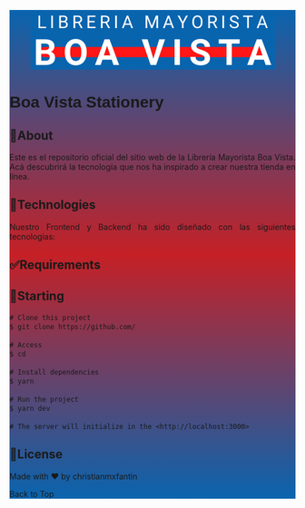 <div style="background: linear-gradient(to bottom, hsl(207,90%,36%),hsl(358,72%,45%),hsl(207,90%,36%))">
<p align="center">
  <img src="logo.png">
</p>

<h1 style="font-family: 'Material Icons', sans-serif; 'text-align: center;">Boa Vista Stationery</h1>

<h2>🎯About</h2>
<p style="text-align: justify;">Este es el repositorio oficial del sitio web de la Librería Mayorista Boa Vista. Acá descubrirá la tecnología que nos ha inspirado a crear nuestra tienda en línea.</p>

<h2 >🚀Technologies</h2>
<p style="text-align: justify;">Nuestro Frontend y Backend ha sido diseñado con las siguientes tecnologias: </p>

<h2>✅Requirements</h2>

<h2>🏁Starting</h2>

```
# Clone this project
$ git clone https://github.com/

# Access
$ cd

# Install dependencies
$ yarn

# Run the project
$ yarn dev

# The server will initialize in the <http://localhost:3000>
```

<h2>📝License</h2>
Made with ❤️ by christianmxfantin

<p></p>

<a>Back to Top</a>

</div>
